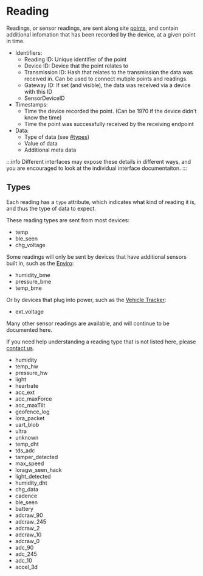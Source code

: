 # Reading

Readings, or sensor readings, are sent along site [points](./point), and contain additional infomation that has been recorded by the device, at a given point in time.

- Identifiers:
    - Reading ID: Unique identifier of the point
    - Device ID: Device that the point relates to
    - Transmission ID: Hash that relates to the transmission the data was received in. Can be used to connect mutiple points and readings.
    - Gateway ID: If set (and visible), the data was received via a device with this ID
    - SensorDeviceID
- Timestamps:
    - Time the device recorded the point. (Can be 1970 if the device didn't know the time)
    - Time the point was successfully received by the receiving endpoint
- Data:
    - Type of data (see [#types](#types))
    - Value of data
    - Additional meta data

:::info
Different interfaces may expose these details in different ways, and you are encouraged to look at the individual interface documentaiton.
:::

## Types

Each reading has a `type` attribute, which indicates what kind of reading it is, and thus the type of data to expect.

These reading types are sent from most devices:

- temp
- ble_seen
- chg_voltage

Some readings will only be sent by devices that have additional sensors built in, such as the [Enviro](/devices/enviro/):

- humidity_bme
- pressure_bme
- temp_bme

Or by devices that plug into power, such as the [Vehicle Tracker](/devices/vehicle/):

- ext_voltage

Many other sensor readings are available, and will continue to be documented here.

If you need help understanding a reading type that is not listed here, please [contact us](https://support.lightbug.cloud/).

- humidity
- temp_hw
- pressure_hw
- light
- heartrate
- acc_ext
- acc_maxForce
- acc_maxTilt
- geofence_log
- lora_packet
- uart_blob
- ultra
- unknown
- temp_dht
- tds_adc
- tamper_detected
- max_speed
- loragw_seen_hack
- light_detected
- humidity_dht
- chg_data
- cadence
- ble_seen
- battery
- adcraw_90
- adcraw_245
- adcraw_2
- adcraw_10
- adcraw_0
- adc_90
- adc_245
- adc_10
- accel_3d
